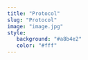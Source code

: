 ```yaml
---
title: "Protocol"
slug: "Protocol"
image: "image.jpg"
style:
   background: "#a8b4e2"
   color: "#fff"
---
```


